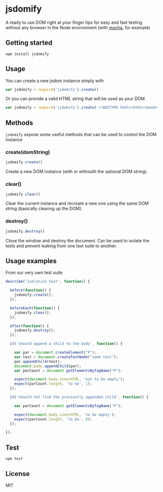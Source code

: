 
# jsdomify

A ready to use DOM right at your finger tips for easy and fast testing without any browser in the Node environment
(with [mocha](http://mochajs.org/), for example)

## Getting started

```
npm install jsdomify
```

## Usage

You can create a new jsdom instance simply with 

```javascript
var jsdomify = require('jsdomify').create()
```

Or you can provide a valid HTML string that will be used as your DOM

```javascript
var jsdomify = require('jsdomify').create('<!DOCTYPE html><html><head></head><body>hello</body></html>')
```

## Methods

`jsdomify` expose some useful methods that can be used to control the DOM instance

### create(domString)

```javascript
jsdomify.create()
```

Create a new DOM instance (with or withouth the optional DOM string).

### clear()

```javascript
jsdomify.clear()
```

Clear the current instance and recreate a new one using the same DOM string (basically clearing up the DOM).

### destroy()

```javascript
jsdomify.destroy()
```

Close the window and destroy the document.
Can be used to isolate the tests and prevent leaking from one test suite to another.

## Usage examples

From our very own test suite

```javascript
describe('Isolation test', function() {

  before(function() {
    jsdomify.create();
  });

  beforeEach(function() {
    jsdomify.clear();
  });

  after(function() {
    jsdomify.destroy();
  });

  it('should append a child to the body', function() {

    var par = document.createElement("P");
    var text = document.createTextNode("some text");
    par.appendChild(text);
    document.body.appendChild(par);
    var parCount = document.getElementsByTagName("P");

    expect(document.body.innerHTML, 'not to be empty');
    expect(parCount.length, 'to be', 1);
  });

  it('should not find the previously appended child', function() {

    var parCount = document.getElementsByTagName("P");

    expect(document.body.innerHTML, 'to be empty');
    expect(parCount.length, 'to be', 0);
  });

});
```

## Test

```
npm test
```

## License
MIT